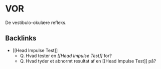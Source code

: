 # VOR
De vestibulo-okulære refleks.

## Backlinks
* [[Head Impulse Test]]
	* Q. Hvad tester en *[[Head Impulse Test]]* for?
	* Q. Hvad tyder et abnormt resultat af en [[Head Impulse Test]] på?

<!-- #anki/deck/Medicine #anki/tag/med/Otolarynghology -->

<!-- {BearID:CD59D057-AEB2-4772-9589-F282066C57DE-65488-000070BBE3A1D961} -->
